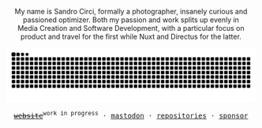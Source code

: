<div align="center">
  <p>
    My name is Sandro&nbsp;Circi, formally a photographer, insanely curious and passioned optimizer. Both my passion and work splits up evenly in Media&nbsp;Creation and Software&nbsp;Development, with a particular focus on product and travel for the first while Nuxt and Directus for the latter.
  </p>

  <p>
    <!-- Generated with the awesome [Platane/snk](https://github.com/Platane/snk) -->
    <picture>
      <source media="(prefers-color-scheme: dark)" srcset="https://raw.githubusercontent.com/sandros94/sandros94/snk-output/github-contribution-grid-snake-dark.svg">
      <source media="(prefers-color-scheme: light)" srcset="https://raw.githubusercontent.com/sandros94/sandros94/snk-output/github-contribution-grid-snake.svg">
      <img alt="github contribution grid snake animation" src="https://raw.githubusercontent.com/sandros94/sandros94/snk-output/github-contribution-grid-snake.svg">
    </picture>
  </p>
</div>

<p align="center">
  <samp>
    <s><a href="https://sandros94.com">website</a></s><sup>work in progress</sup> ·
    <a href="https://mastodon.social/@sandros94">mastodon</a> ·
    <!--<a href="https://twitter.com/the_sandros94">tweets</a> ·-->
    <a href="https://github.com/Sandros94?tab=repositories">repositories</a> ·
    <a href="https://github.com/sponsors/sandros94">sponsor</a>
  </samp>
</p>
